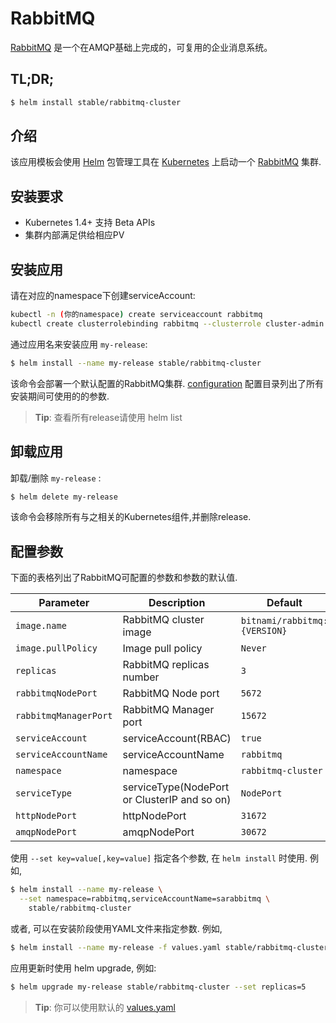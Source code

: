 # RabbitMQ

[RabbitMQ](https://www.rabbitmq.com/) 是一个在AMQP基础上完成的，可复用的企业消息系统。

## TL;DR;

```bash
$ helm install stable/rabbitmq-cluster
```

## 介绍

该应用模板会使用 [Helm](https://helm.sh) 包管理工具在 [Kubernetes](http://kubernetes.io) 上启动一个 [RabbitMQ](https://github.com/bitnami/bitnami-docker-rabbitmq) 集群.

## 安装要求

- Kubernetes 1.4+ 支持 Beta APIs
- 集群内部满足供给相应PV

## 安装应用

请在对应的namespace下创建serviceAccount:

```bash
kubectl -n (你的namespace) create serviceaccount rabbitmq
kubectl create clusterrolebinding rabbitmq --clusterrole cluster-admin --serviceaccount=(你的namespace):rabbitmq
```

通过应用名来安装应用 `my-release`:

```bash
$ helm install --name my-release stable/rabbitmq-cluster
```

该命令会部署一个默认配置的RabbitMQ集群.  [configuration](#configuration) 配置目录列出了所有安装期间可使用的的参数.

> **Tip**: 查看所有release请使用 helm list

## 卸载应用

卸载/删除 `my-release` :

```bash
$ helm delete my-release
```

该命令会移除所有与之相关的Kubernetes组件,并删除release.

## 配置参数

下面的表格列出了RabbitMQ可配置的参数和参数的默认值.

|         Parameter          |                       Description                       |                         Default                          |
|----------------------------|---------------------------------------------------------|----------------------------------------------------------|
| `image.name`               | RabbitMQ cluster image                                  | `bitnami/rabbitmq:{VERSION}`                             |
| `image.pullPolicy`         | Image pull policy                                       | `Never`                                                  |
| `replicas`                 | RabbitMQ replicas number                                | `3`                                                      |
| `rabbitmqNodePort`         | RabbitMQ Node port                                      | `5672`                                                   |
| `rabbitmqManagerPort`      | RabbitMQ Manager port                                   | `15672`                                                  |
| `serviceAccount`           | serviceAccount(RBAC)                                    | `true`                                                   |
| `serviceAccountName`       | serviceAccountName                                      | `rabbitmq`                                               |
| `namespace`                | namespace                                               | `rabbitmq-cluster`                                       |
| `serviceType`              | serviceType(NodePort or ClusterIP and so on)            | `NodePort`                                               |
| `httpNodePort`             | httpNodePort                                            | `31672`                                                  |
| `amqpNodePort`             | amqpNodePort                                            | `30672`                                                  |


使用 `--set key=value[,key=value]` 指定各个参数, 在 `helm install` 时使用. 例如,

```bash
$ helm install --name my-release \
  --set namespace=rabbitmq,serviceAccountName=sarabbitmq \
    stable/rabbitmq-cluster
```

或者, 可以在安装阶段使用YAML文件来指定参数. 例如,

```bash
$ helm install --name my-release -f values.yaml stable/rabbitmq-cluster
```

应用更新时使用 helm upgrade, 例如:

```bash
$ helm upgrade my-release stable/rabbitmq-cluster --set replicas=5
```

> **Tip**: 你可以使用默认的 [values.yaml](values.yaml)

